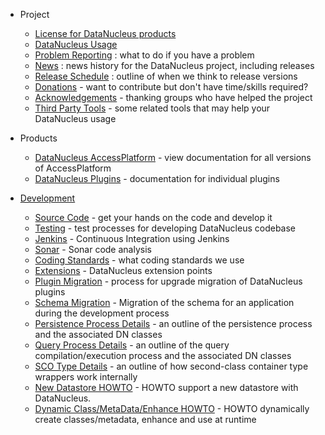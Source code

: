 <head><title>Development</title></head>

* Project
	+ [License for DataNucleus products](license.html)
	+ [DataNucleus Usage](usage.html)
	+ [Problem Reporting](problem_reporting.html) : what to do if you have a problem
	+ [News](news/index.html) : news history for the DataNucleus project, including releases
	+ [Release Schedule](release_plans.html) : outline of when we think to release versions
	+ [Donations](donations.html) - want to contribute but don't have time/skills required?
	+ [Acknowledgements](acknowledgements.html) - thanking groups who have helped the project
	+ [Third Party Tools](thirdparty_tools.html) - some related tools that may help your DataNucleus usage


* Products
	+ [DataNucleus AccessPlatform](products/accessplatform.html) - view documentation for all versions of AccessPlatform
	+ [DataNucleus Plugins](products/plugins.html) - documentation for individual plugins


* [Development](development/index.html)
	+ [Source Code](development/sourcecode.html) - get your hands on the code and develop it
	+ [Testing](development/tests.html) - test processes for developing DataNucleus codebase
	+ [Jenkins](http://jenkins.datanucleus.org) - Continuous Integration using Jenkins
	+ [Sonar](http://sonar.datanucleus.org) - Sonar code analysis
	+ [Coding Standards](development/coding_standards.html) - what coding standards we use
	+ [Extensions](development/extensions.html) - DataNucleus extension points
	+ [Plugin Migration](plugin_migration.html) - process for upgrade migration of DataNucleus plugins
	+ [Schema Migration](development/schema_migration.html) - Migration of the schema for an application during the development process
	+ [Persistence Process Details](development/persistence_process.html) - an outline of the persistence process and the associated DN classes
	+ [Query Process Details](development/query_details.html) - an outline of the query compilation/execution process and the associated DN classes
	+ [SCO Type Details](development/sco_type_details.html) - an outline of how second-class container type wrappers work internally
	+ [New Datastore HOWTO](development/new_store_plugin_howto.html) - HOWTO support a new datastore with DataNucleus.
	+ [Dynamic Class/MetaData/Enhance HOWTO](development/dynamic_class_metadata_enhance_runtime.html) - HOWTO dynamically create classes/metadata, enhance and use at runtime


